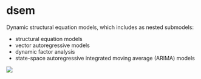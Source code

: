# dsem
Dynamic structural equation models, which includes as nested submodels:
* structural equation models
* vector autoregressive models
* dynamic factor analysis
* state-space autoregressive integrated moving average (ARIMA) models

[![](https://cranlogs.r-pkg.org/badges/dsem)](https://cran.r-project.org/package=dsem)
